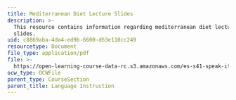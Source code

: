 ```yaml
---
title: Mediterranean Diet Lecture Slides
description: >-
  This resource contains information regarding mediterranean diet lecture
  slides.
uid: c8869aba-4da4-ed9b-6600-d63e110cc249
resourcetype: Document
file_type: application/pdf
file: >-
  https://open-learning-course-data-rc.s3.amazonaws.com/es-s41-speak-italian-with-your-mouth-full-spring-2012/c8869aba4da4ed9b6600d63e110cc249_MITES_S41S12_DietLectures.pdf
ocw_type: OCWFile
parent_type: CourseSection
parent_title: Language Instruction
---
```

